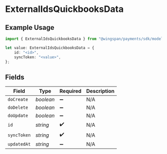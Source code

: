 # ExternalIdsQuickbooksData

## Example Usage

```typescript
import { ExternalIdsQuickbooksData } from "@wingspan/payments/sdk/models/shared";

let value: ExternalIdsQuickbooksData = {
    id: "<id>",
    syncToken: "<value>",
};
```

## Fields

| Field              | Type               | Required           | Description        |
| ------------------ | ------------------ | ------------------ | ------------------ |
| `doCreate`         | *boolean*          | :heavy_minus_sign: | N/A                |
| `doDelete`         | *boolean*          | :heavy_minus_sign: | N/A                |
| `doUpdate`         | *boolean*          | :heavy_minus_sign: | N/A                |
| `id`               | *string*           | :heavy_check_mark: | N/A                |
| `syncToken`        | *string*           | :heavy_check_mark: | N/A                |
| `updatedAt`        | *string*           | :heavy_minus_sign: | N/A                |